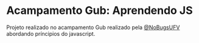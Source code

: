 # Acampamento Gub: Aprendendo JS

Projeto realizado no acampamento Gub realizado pela [@NoBugsUFV](https://github.com/NoBugsUFV) abordando príncipios do javascript.
